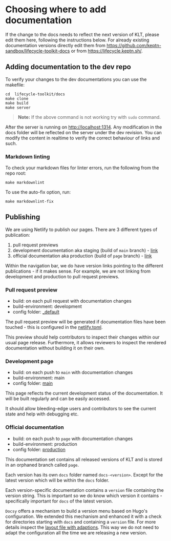 # Choosing where to add documentation

If the change to the docs needs to reflect the next version of KLT, please edit them here, following the instructions
below.
For already existing documentation versions directly edit them
from <https://github.com/keptn-sandbox/lifecycle-toolkit-docs> or from <https://lifecycle.keptn.sh/>.

## Adding documentation to the dev repo

To verify your changes to the dev documentations you can use the makefile:

```shell
cd  lifecycle-toolkit/docs
make clone
make build
make server
```

> **Note:** If the above command is not working try with `sudo` command.

After the server is running on <http://localhost:1314>.
Any modification in the docs folder will be reflected on the server under the dev revision.
You can modify the content in realtime to verify the correct behaviour of links and such.

### Markdown linting

To check your markdown files for linter errors, run the following from the repo root:

```shell
make markdownlint
```

To use the auto-fix option, run:

```shell
make markdownlint-fix
```

## Publishing

We are using Netlify to publish our pages.
There are 3 different types of publication:

1. pull request previews
2. development documentation aka staging (build of `main` branch) - [link](https://main.lifecycle-test.keptn.sh)
3. official documentation aka production (build of `page` branch) - [link](https://lifecycle-test.keptn.sh)

Within the navigation bar, we do have version links pointing to the different publications - if it makes sense.
For example, we are not linking from development and production to pull request previews.

### Pull request preview

- build: on each pull request with documentation changes
- build-environment: development
- config folder: [_default](./config/_default/)

The pull request preview will be generated if documentation files have been touched - this is configured in the [netlify.toml](../netlify.toml).

This preview should help contributors to inspect their changes within our usual page release.
Furthermore, it allows reviewers to inspect the rendered documentation without building it on their own.

### Development page

- build: on each push to `main` with documentation changes
- build-environment: main
- config folder: [main](./config/staging/)

This page reflects the current development status of the documentation.
It will be built regularly and can be easily accessed.

It should allow bleeding-edge users and contributors to see the current state and help with debugging etc.

### Official documentation

- build: on each push to `page` with documentation changes
- build-environment: production
- config folder: [production](./config/production/)

This documentation set contains all released versions of KLT and is stored in an orphaned branch called `page`.

Each version has its own `docs` folder named `docs-<version>`.
Except for the latest version which will be within the `docs` folder.

Each version-specific documentation contains a `version` file containing the version string.
This is important so we do know which version it contains - specifically important for `docs` of the latest version.

`Docsy` offers a mechanism to build a version menu based on Hugo's configuration.
We extended this mechanism and enhanced it with a check for directories starting with `docs` and containing a `version` file.
For more details inspect the [layout file with adaptions](layouts/partials/navbar-version-selector.html).
This way we do not need to adapt the configuration all the time we are releasing a new version.
